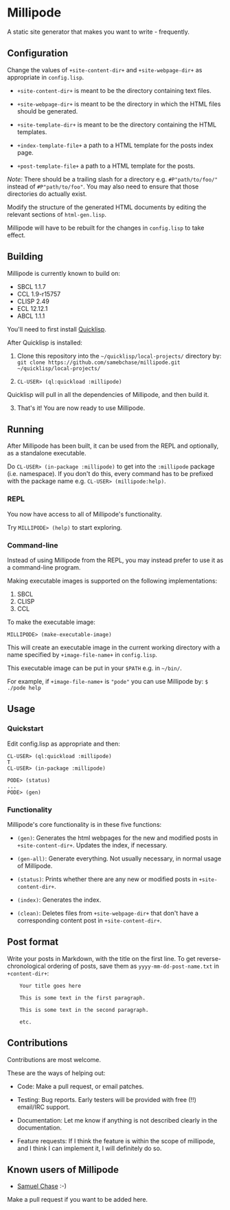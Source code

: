 # Millipode

A static site generator that makes you want to write - frequently.

## Configuration

Change the values of `+site-content-dir+` and `+site-webpage-dir+` as
appropriate in `config.lisp`.

- `+site-content-dir+` is meant to be the directory containing text
  files.

- `+site-webpage-dir+` is meant to be the directory in which the HTML
  files should be generated.

- `+site-template-dir+` is meant to be the directory containing the HTML
templates.

- `+index-template-file+` a path to a HTML template for the posts
  index page.

- `+post-template-file+` a path to a HTML template for the posts.

_Note:_ There should be a trailing slash for a directory
e.g. `#P"path/to/foo/"` instead of `#P"path/to/foo"`. You may also
need to ensure that those directories do actually exist.

Modify the structure of the generated HTML documents by editing the
relevant sections of `html-gen.lisp`.

Millipode will have to be rebuilt for the changes in `config.lisp` to
take effect.

## Building

Millipode is currently known to build on:

- SBCL 1.1.7
- CCL 1.9-r15757
- CLISP 2.49
- ECL 12.12.1
- ABCL 1.1.1

You'll need to first install [Quicklisp](http://www.quicklisp.org/).

After Quicklisp is installed:

1. Clone this repository into the `~/quicklisp/local-projects/`
directory by: `git clone https://github.com/samebchase/millipode.git
~/quicklisp/local-projects/`

2. `CL-USER> (ql:quickload :millipode)`

Quicklisp will pull in all the dependencies of Millipode, and then
build it.

3. That's it! You are now ready to use Millipode.

## Running

After Millipode has been built, it can be used from the REPL and
optionally, as a standalone executable.

Do `CL-USER> (in-package :millipode)` to get into the `:millipode`
package (i.e. namespace). If you don't do this, every command has to
be prefixed with the package name e.g. `CL-USER> (millipode:help)`.

### REPL

You now have access to all of Millipode's functionality.

Try `MILLIPODE> (help)` to start exploring.

### Command-line

Instead of using Millipode from the REPL, you may instead prefer to
use it as a command-line program.

Making executable images is supported on the following
implementations:

1. SBCL
2. CLISP
3. CCL

To make the executable image:

`MILLIPODE> (make-executable-image)`

This will create an executable image in the current working directory
with a name specified by `+image-file-name+` in `config.lisp`.

This executable image can be put in your `$PATH` e.g. in `~/bin/`.

For example, if `+image-file-name+` is `"pode"` you can use Millipode by:
`$ ./pode help`

## Usage

### Quickstart

Edit config.lisp as appropriate and then:

    CL-USER> (ql:quickload :millipode)
    T
    CL-USER> (in-package :millipode)

    PODE> (status)
    ...
    PODE> (gen)

### Functionality

Millipode's core functionality is in these five functions:

* `(gen)`: Generates the html webpages for the new and modified posts in
  `+site-content-dir+`. Updates the index, if necessary.

* `(gen-all)`: Generate everything. Not usually necessary, in normal
  usage of Millipode.

* `(status)`: Prints whether there are any new or modified posts in
  `+site-content-dir+`.

* `(index)`: Generates the index.

* `(clean)`: Deletes files from `+site-webpage-dir+` that don't have a
  corresponding content post in `+site-content-dir+`.

## Post format

Write your posts in Markdown, with the title on the first line. To get
reverse-chronological ordering of posts, save them as
`yyyy-mm-dd-post-name.txt` in `+content-dir+`:

		Your title goes here

		This is some text in the first paragraph.

		This is some text in the second paragraph.

		etc.

## Contributions

Contributions are most welcome.

These are the ways of helping out:

- Code: Make a pull request, or email patches.

- Testing: Bug reports. Early testers will be provided with free (!!)
  email/IRC support.

- Documentation: Let me know if anything is not described clearly in
  the documentation.

- Feature requests: If I think the feature is within the scope of
  millipode, and I think I can implement it, I will definitely do so.

## Known users of Millipode

- [Samuel Chase](http://www.samebchase.com/) :-)

Make a pull request if you want to be added here.